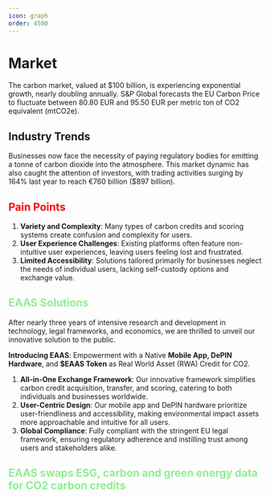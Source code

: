 ```yaml
---
icon: graph
order: 4500
---
```



# Market

The carbon market, valued at $100 billion, is experiencing exponential growth, nearly doubling annually. S&P Global forecasts the EU Carbon Price to fluctuate between 80.80 EUR and 95.50 EUR per metric ton of CO2 equivalent (mtCO2e).


## Industry Trends

Businesses now face the necessity of paying regulatory bodies for emitting a tonne of carbon dioxide into the atmosphere. This market dynamic has also caught the attention of investors, with trading activities surging by 164% last year to reach €760 billion ($897 billion).


## <span style="color:red">Pain Points</span>

1. **Variety and Complexity**: Many types of carbon credits and scoring systems create confusion and complexity for users.
2. **User Experience Challenges**: Existing platforms often feature non-intuitive user experiences, leaving users feeling lost and frustrated.
3. **Limited Accessibility**: Solutions tailored primarily for businesses neglect the needs of individual users, lacking self-custody options and exchange value.


## <span style="color:lightgreen">EAAS Solutions</span>

After nearly three years of intensive research and development in technology, legal frameworks, and economics, we are thrilled to unveil our innovative solution to the public.

**Introducing EAAS**: Empowerment with a Native **Mobile App, DePIN Hardware**, and **$EAAS Token** as Real World Asset (RWA) Credit for CO2.

1. **All-in-One Exchange Framework**: Our innovative framework simplifies carbon credit acquisition, transfer, and scoring, catering to both individuals and businesses worldwide.
2. **User-Centric Design**: Our mobile app and DePIN hardware prioritize user-friendliness and accessibility, making environmental impact assets more approachable and intuitive for all users.
3. **Global Compliance**: Fully compliant with the stringent EU legal framework, ensuring regulatory adherence and instilling trust among users and stakeholders alike.


## <span style="color:lightgreen">EAAS swaps ESG, carbon and green energy data for CO2 carbon credits</span>
